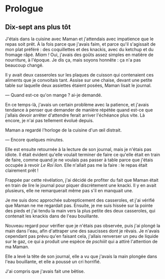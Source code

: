 Prologue
==========

Dix-sept ans plus tôt
--------------------------

J'étais dans la cuisine avec Maman et j'attendais avec impatience que
le repas soit prêt. À la fois parce que j'avais faim, et parce qu'il
s'agissait de mon plat préféré : des coquillettes et des knackis,
avec du ketchup et du fromage râpé. *Miam !* Oui, j'avais des goûts
assez simples en matière de nourriture, à l'époque. Je dis ça, mais
soyons honnête : ça n'a pas beaucoup changé. 

Il y avait deux casseroles sur les plaques de cuisson qui contenaient
ces aliments que je convoitais tant. Assise sur une chaise, devant une
petite table sur laquelle deux assiettes étaient posées, Maman lisait
le journal. 

— Quand est-ce qu'on mange ? ai-je demandé. 

En ce temps-là, j'avais un certain problème avec la patience, et
j'avais tendance à penser que demander de manière répétée
quand est-ce que j'allais devoir arrêter d'attendre
ferait arriver l'échéance plus vite. Là encore, je n'ai pas tellement
évolué depuis.

Maman a regardé l'horloge de la cuisine d'un œil distrait.

— Encore quelques minutes. 

Elle est ensuite retournée à la lecture de son journal, mais je
n'étais pas idiote. Il était évident qu'elle voulait terminer de faire
ce qu'elle était en train de faire, comme quand je ne voulais pas
passer à table parce que j'étais occupée à revoir *Le Roi lion*. Elle
n'allait pas me la faire : le repas était clairement prêt !

Frappée par cette révélation, j'ai décidé de profiter du fait que
Maman était en train de lire le journal pour piquer discrètement une
knacki. Il y en avait plusieurs, elle ne remarquerait même pas s'il en
manquait une.

Je me suis donc approchée subrepticement des casseroles, et j'ai
vérifié que Maman ne me regardait pas. Ensuite, je me suis hissée sur
la pointe des pieds et j'ai tendu la main vers la plus petite des deux
casseroles, qui contenait les knackis dans de l'eau bouillante. 

Nouveau regard pour vérifier que je n'étais pas observée, puis j'ai
plongé la main dans l'eau, afin d'attraper une des saucisses dont je
rêvais. Je n'avais cependant pas prévu qu'en faisant cela, 
j'allais renverser un peu de liquide sur le gaz, ce qui a produit une
espèce de *pschiiit* qui a attiré l'attention de ma Maman. 

Elle a levé la tête de son journal, elle a vu que j'avais la main plongée
dans l'eau bouillante, et elle a poussé un cri horrifié.

J'ai compris que j'avais fait une bêtise.
